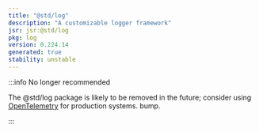 ```yaml
---
title: "@std/log"
description: "A customizable logger framework"
jsr: jsr:@std/log
pkg: log
version: 0.224.14
generated: true
stability: unstable
---
```


:::info No longer recommended

The @std/log package is likely to be removed in the future; consider using
[OpenTelemetry](/runtime/fundamentals/open_telemetry/) for production systems.
bump.

:::
